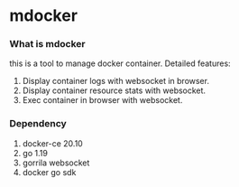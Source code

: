 # mdocker

### What is mdocker
this is a tool to manage docker container. Detailed features:
1. Display container logs with websocket in browser.
2. Display container resource stats with websocket.
3. Exec container in browser with websocket.

### Dependency
1. docker-ce 20.10
2. go 1.19
3. gorrila websocket
4. docker go sdk
















